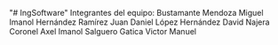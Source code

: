 "# IngSoftware" 
Integrantes del equipo:
Bustamante Mendoza Miguel Imanol
Hernández Ramírez Juan Daniel
López Hernández David
Najera Coronel Axel Imanol
Salguero Gatica Victor Manuel
